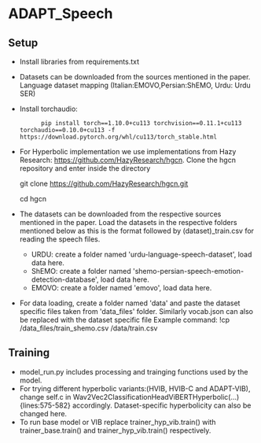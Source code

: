 # ADAPT_Speech

## Setup
- Install libraries from requirements.txt
- Datasets can be downloaded from the sources mentioned in the paper. Language dataset mapping (Italian:EMOVO,Persian:ShEMO, Urdu: Urdu SER)
- Install torchaudio:

			pip install torch==1.10.0+cu113 torchvision==0.11.1+cu113 torchaudio==0.10.0+cu113 -f https://download.pytorch.org/whl/cu113/torch_stable.html
    
 - For Hyperbolic implementation we use implementations from Hazy Research: https://github.com/HazyResearch/hgcn. Clone the hgcn repository and enter inside the directory

      git clone https://github.com/HazyResearch/hgcn.git 
      
      cd hgcn
      
- The datasets can be downloaded from the respective sources mentioned in the paper. Load the datasets in the respective folders mentioned below as this is the format followed by (dataset)_train.csv for reading the speech files.

	- URDU: create a folder named 'urdu-language-speech-dataset', load data here.
	- ShEMO: create a folder named 'shemo-persian-speech-emotion-detection-database', load data here.
	- EMOVO: create a folder named 'emovo', load data here.
	
- For data loading, create a folder named 'data' and paste the dataset specific files taken from 'data_files' folder. Similarly vocab.json can also be replaced with the dataset specific file
Example command:	!cp /data_files/train_shemo.csv /data/train.csv

## Training
- model_run.py includes processing and trainging functions used by the model.
- For trying different hyperbolic variants:(HVIB, HVIB-C and ADAPT-VIB), change self.c in Wav2Vec2ClassificationHeadViBERTHyperbolic(...) {lines:575-582} accordingly. Dataset-specific hyperbolicity can also be changed here.
- To run base model or VIB replace trainer_hyp_vib.train() with trainer_base.train() and trainer_hyp_vib.train() respectively.


